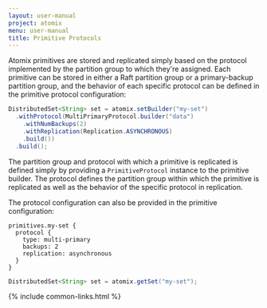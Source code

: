 ```yaml
---
layout: user-manual
project: atomix
menu: user-manual
title: Primitive Protocols
---
```


Atomix primitives are stored and replicated simply based on the protocol implemented by the partition group to which they're assigned. Each primitive can be stored in either a Raft partition group or a primary-backup partition group, and the behavior of each specific protocol can be defined in the primitive protocol configuration:

```java
DistributedSet<String> set = atomix.setBuilder("my-set")
  .withProtocol(MultiPrimaryProtocol.builder("data")
    .withNumBackups(2)
    .withReplication(Replication.ASYNCHRONOUS)
    .build())
  .build();
```

The partition group and protocol with which a primitive is replicated is defined simply by providing a `PrimitiveProtocol` instance to the primitive builder. The protocol defines the partition group within which the primitive is replicated as well as the behavior of the specific protocol in replication.

The protocol configuration can also be provided in the primitive configuration:

```hocon
primitives.my-set {
  protocol {
    type: multi-primary
    backups: 2
    replication: asynchronous
  }
}
```

```java
DistributedSet<String> set = atomix.getSet("my-set");
```

{% include common-links.html %}
